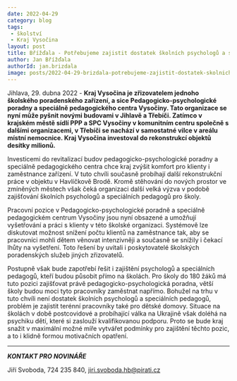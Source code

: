 ```yaml
---
date: 2022-04-29
category: blog
tags:
 - školství
 - Kraj Vysočina
layout: post
title: Břížďala - Potřebujeme zajistit dostatek školních psychologů a speciálních pedagogů
author: Jan Břížďala
authorId: jan.brizdala
image: posts/2022-04-29-brizdala-potrebujeme-zajistit-dostatek-skolnich-psychologu.jpg 
---
```


Jihlava, 29. dubna 2022 - **Kraj Vysočina je zřizovatelem jednoho školského poradenského zařízení, a sice Pedagogicko-psychologické poradny a speciálně pedagogického centra Vysočiny. Tato organizace se nyní může pyšnit novými budovami v Jihlavě a Třebíči. Zatímco v krajském městě sídlí PPP a SPC Vysočiny v komunitním centru společně s dalšími organizacemi, v Třebíči se nachází v samostatné vilce v areálu místní nemocnice. Kraj Vysočina investoval do rekonstrukcí objektů desítky milionů.**

Investicemi do revitalizací budov pedagogicko-psychologické poradny a speciálně pedagogického centra chce kraj zvýšit komfort pro klienty i zaměstnance zařízení. V tuto chvíli současně probíhají další rekonstrukční práce v objektu v Havlíčkově Brodě. Kromě stěhování do nových prostor ve zmíněných městech však čeká organizaci další velká výzva v podobě zajišťování školních psychologů a speciálních pedagogů pro školy.

Pracovní pozice v Pedagogicko-psychologické poradně a speciálně pedagogickém centrum Vysočiny jsou nyní obsazené a umožňují vyšetřování a práci s klienty v této školské organizaci. Systémově lze diskutovat možnost snížení počtu klientů na zaměstnance tak, aby se pracovníci mohli dětem věnovat intenzivněji a současně se snížily i čekací lhůty na vyšetření. Toto řešení by uvítali i poskytovatelé školských poradenských služeb jiných zřizovatelů.

Postupně však bude zapotřebí řešit i zajištění psychologů a speciálních pedagogů, kteří budou působit přímo na školách. Pro školy do 180 žáků má tuto pozici zajišťovat právě pedagogicko-psychologická poradna, větší školy budou moci tyto pracovníky zaměstnat napřímo. Bohužel na trhu v tuto chvíli není dostatek školních psychologů a speciálních pedagogů, problém je zajistit terénní pracovníky také pro dětské domovy. Situace na školách v době postcovidové a probíhající válka na Ukrajině však doléhá na psychiku dětí, které si zaslouží kvalifikovanou podporu. Proto se bude kraj snažit v maximální možné míře vytvářet podmínky pro zajištění těchto pozic, a to i klidně formou motivačních opatření.

---

***KONTAKT PRO NOVINÁŘE*** 

Jiří Svoboda, 724 235 840, <jiri.svoboda.hb@pirati.cz>
